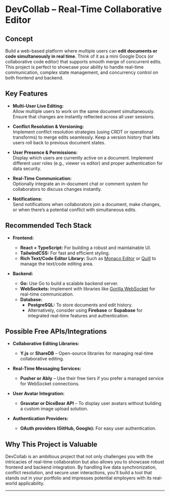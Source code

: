 # DevCollab – Real-Time Collaborative Editor

## Concept

Build a web-based platform where multiple users can **edit documents or code simultaneously in real time**. Think of it as a mini Google Docs (or collaborative code editor) that supports smooth merge of concurrent edits. This project is perfect to showcase your ability to handle real-time communication, complex state management, and concurrency control on both frontend and backend.

## Key Features

- **Multi-User Live Editing:**  
  Allow multiple users to work on the same document simultaneously. Ensure that changes are instantly reflected across all user sessions.

- **Conflict Resolution & Versioning:**  
  Implement conflict resolution strategies (using CRDT or operational transforms) to merge edits seamlessly. Keep a version history that lets users roll back to previous document states.

- **User Presence & Permissions:**  
  Display which users are currently active on a document. Implement different user roles (e.g., viewer vs editor) and proper authentication for data security.

- **Real-Time Communication:**  
  Optionally integrate an in-document chat or comment system for collaborators to discuss changes instantly.

- **Notifications:**  
  Send notifications when collaborators join a document, make changes, or when there’s a potential conflict with simultaneous edits.

## Recommended Tech Stack

- **Frontend:**  
  - **React + TypeScript:** For building a robust and maintainable UI.
  - **TailwindCSS:** For fast and efficient styling.
  - **Rich Text/Code Editor Library:** Such as [Monaco Editor](https://microsoft.github.io/monaco-editor/) or [Quill](https://quilljs.com/) to manage the text/code editing area.

- **Backend:**  
  - **Go:** Use Go to build a scalable backend server.
  - **WebSockets:** Implement with libraries like [Gorilla WebSocket](https://github.com/gorilla/websocket) for real-time communication.
  - **Database:**  
    - **PostgreSQL:** To store documents and edit history.
    - Alternatively, consider using **Firebase** or **Supabase** for integrated real-time features and authentication.

## Possible Free APIs/Integrations

- **Collaborative Editing Libraries:**  
  - **Y.js** or **ShareDB** – Open-source libraries for managing real-time collaborative editing.

- **Real-Time Messaging Services:**  
  - **Pusher or Ably** – Use their free tiers if you prefer a managed service for WebSocket connections.

- **User Avatar Integration:**  
  - **Gravatar or DiceBear API** – To display user avatars without building a custom image upload solution.

- **Authentication Providers:**  
  - **OAuth providers (GitHub, Google):** For easy user authentication.

## Why This Project is Valuable

DevCollab is an ambitious project that not only challenges you with the intricacies of real-time collaboration but also allows you to showcase robust frontend and backend integration. By handling live data synchronization, conflict resolution, and secure user interactions, you'll build a tool that stands out in your portfolio and impresses potential employers with its real-world applicability.

---
